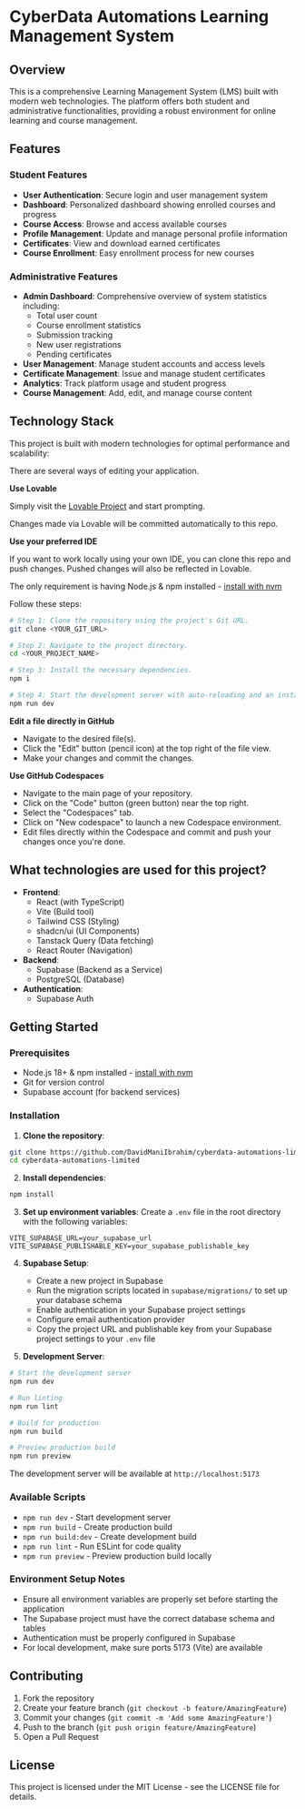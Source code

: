 # CyberData Automations Learning Management System

## Overview

This is a comprehensive Learning Management System (LMS) built with modern web technologies. The platform offers both student and administrative functionalities, providing a robust environment for online learning and course management.

## Features

### Student Features
- **User Authentication**: Secure login and user management system
- **Dashboard**: Personalized dashboard showing enrolled courses and progress
- **Course Access**: Browse and access available courses
- **Profile Management**: Update and manage personal profile information
- **Certificates**: View and download earned certificates
- **Course Enrollment**: Easy enrollment process for new courses

### Administrative Features
- **Admin Dashboard**: Comprehensive overview of system statistics including:
  - Total user count
  - Course enrollment statistics
  - Submission tracking
  - New user registrations
  - Pending certificates
- **User Management**: Manage student accounts and access levels
- **Certificate Management**: Issue and manage student certificates
- **Analytics**: Track platform usage and student progress
- **Course Management**: Add, edit, and manage course content

## Technology Stack

This project is built with modern technologies for optimal performance and scalability:

There are several ways of editing your application.

**Use Lovable**

Simply visit the [Lovable Project](https://lovable.dev/projects/aa8a9d72-9e36-4468-ac80-d5449f851895) and start prompting.

Changes made via Lovable will be committed automatically to this repo.

**Use your preferred IDE**

If you want to work locally using your own IDE, you can clone this repo and push changes. Pushed changes will also be reflected in Lovable.

The only requirement is having Node.js & npm installed - [install with nvm](https://github.com/nvm-sh/nvm#installing-and-updating)

Follow these steps:

```sh
# Step 1: Clone the repository using the project's Git URL.
git clone <YOUR_GIT_URL>

# Step 2: Navigate to the project directory.
cd <YOUR_PROJECT_NAME>

# Step 3: Install the necessary dependencies.
npm i

# Step 4: Start the development server with auto-reloading and an instant preview.
npm run dev
```

**Edit a file directly in GitHub**

- Navigate to the desired file(s).
- Click the "Edit" button (pencil icon) at the top right of the file view.
- Make your changes and commit the changes.

**Use GitHub Codespaces**

- Navigate to the main page of your repository.
- Click on the "Code" button (green button) near the top right.
- Select the "Codespaces" tab.
- Click on "New codespace" to launch a new Codespace environment.
- Edit files directly within the Codespace and commit and push your changes once you're done.

## What technologies are used for this project?

- **Frontend**:
  - React (with TypeScript)
  - Vite (Build tool)
  - Tailwind CSS (Styling)
  - shadcn/ui (UI Components)
  - Tanstack Query (Data fetching)
  - React Router (Navigation)
- **Backend**:
  - Supabase (Backend as a Service)
  - PostgreSQL (Database)
- **Authentication**:
  - Supabase Auth

## Getting Started

### Prerequisites
- Node.js 18+ & npm installed - [install with nvm](https://github.com/nvm-sh/nvm#installing-and-updating)
- Git for version control
- Supabase account (for backend services)

### Installation

1. **Clone the repository**:
```sh
git clone https://github.com/DavidManiIbrahim/cyberdata-automations-limited.git
cd cyberdata-automations-limited
```

2. **Install dependencies**:
```sh
npm install
```

3. **Set up environment variables**:
Create a `.env` file in the root directory with the following variables:
```env
VITE_SUPABASE_URL=your_supabase_url
VITE_SUPABASE_PUBLISHABLE_KEY=your_supabase_publishable_key
```

4. **Supabase Setup**:
   - Create a new project in Supabase
   - Run the migration scripts located in `supabase/migrations/` to set up your database schema
   - Enable authentication in your Supabase project settings
   - Configure email authentication provider
   - Copy the project URL and publishable key from your Supabase project settings to your `.env` file

5. **Development Server**:
```sh
# Start the development server
npm run dev

# Run linting
npm run lint

# Build for production
npm run build

# Preview production build
npm run preview
```

The development server will be available at `http://localhost:5173`

### Available Scripts
- `npm run dev` - Start development server
- `npm run build` - Create production build
- `npm run build:dev` - Create development build
- `npm run lint` - Run ESLint for code quality
- `npm run preview` - Preview production build locally

### Environment Setup Notes
- Ensure all environment variables are properly set before starting the application
- The Supabase project must have the correct database schema and tables
- Authentication must be properly configured in Supabase
- For local development, make sure ports 5173 (Vite) are available

## Contributing

1. Fork the repository
2. Create your feature branch (`git checkout -b feature/AmazingFeature`)
3. Commit your changes (`git commit -m 'Add some AmazingFeature'`)
4. Push to the branch (`git push origin feature/AmazingFeature`)
5. Open a Pull Request

## License

This project is licensed under the MIT License - see the LICENSE file for details.

